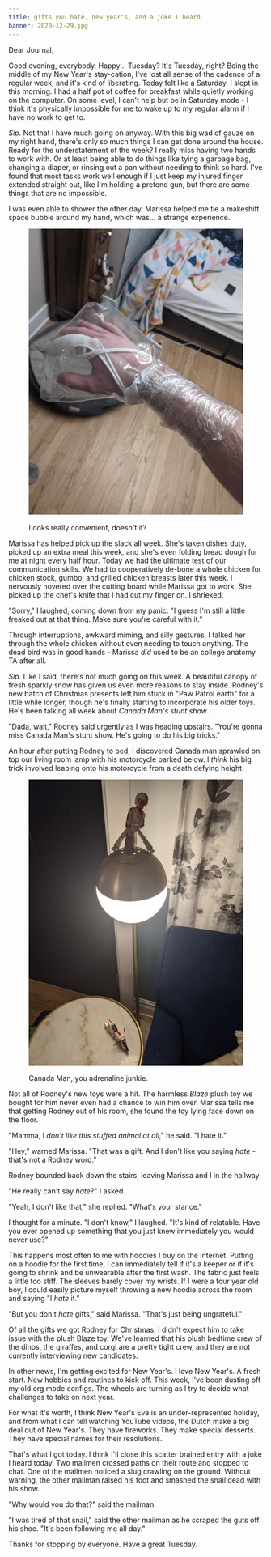 ```yaml
---
title: gifts you hate, new year's, and a joke I heard
banner: 2020-12-29.jpg
---
```


Dear Journal,

Good evening, everybody.  Happy... Tuesday?  It's Tuesday, right?
Being the middle of my New Year's stay-cation, I've lost all sense of
the cadence of a regular week, and it's kind of liberating.  Today
felt like a Saturday.  I slept in this morning.  I had a half pot of
coffee for breakfast while quietly working on the computer.  On some
level, I can't help but be in Saturday mode - I think it's physically
impossible for me to wake up to my regular alarm if I have no work to
get to.

_Sip_.  Not that I have much going on anyway.  With this big wad of
gauze on my right hand, there's only so much things I can get done
around the house.  Ready for the understatement of the week?  I really
miss having two hands to work with.  Or at least being able to do
things like tying a garbage bag, changing a diaper, or rinsing out a
pan without needing to think so hard.  I've found that most tasks work
well enough if I just keep my injured finger extended straight out,
like I'm holding a pretend gun, but there are some things that are no
impossible.

I was even able to shower the other day.  Marissa helped me tie a
makeshift space bubble around my hand, which was... a strange
experience.

<figure>
<a href="/images/2020-12-29-shower.jpg">
<img alt="2020 12 28 shower" src="/images/2020-12-29-shower.jpg"/>
</a>
<figcaption>
<p>Looks really convenient, doesn't it?</p>
</figcaption>
</figure>

Marissa has helped pick up the slack all week.  She's taken dishes
duty, picked up an extra meal this week, and she's even folding bread
dough for me at night every half hour.  Today we had the ultimate test
of our communication skills.  We had to cooperatively de-bone a whole
chicken for chicken stock, gumbo, and grilled chicken breasts later
this week.  I nervously hovered over the cutting board while Marissa
got to work.  She picked up the chef's knife that I had cut my finger
on.  I shrieked.

"Sorry," I laughed, coming down from my panic.  "I guess I'm still a
little freaked out at that thing.  Make sure you're careful with it."

Through interruptions, awkward miming, and silly gestures, I talked
her through the whole chicken without even needing to touch anything.
The dead bird was in good hands - Marissa _did_ used to be an college
anatomy TA after all.

_Sip_.  Like I said, there's not much going on this week.  A beautiful
canopy of fresh sparkly snow has given us even more reasons to stay
inside.  Rodney's new batch of Christmas presents left him stuck in
"Paw Patrol earth" for a little while longer, though he's finally
starting to incorporate his older toys.  He's been talking all week
about _Canada Man's stunt show_.

"Dada, wait," Rodney said urgently as I was heading upstairs.  "You're
gonna miss Canada Man's stunt show.  He's going to do his big tricks."

An hour after putting Rodney to bed, I discovered Canada man sprawled
on top our living room lamp with his motorcycle parked below.  I
_think_ his big trick involved leaping onto his motorcycle from a
death defying height.

<figure>
<a href="/images/2020-12-29-canada-man.jpg">
<img alt="2020 12 29 canada man" src="/images/2020-12-29-canada-man.jpg"/>
</a>
<figcaption>
<p>Canada Man, you adrenaline junkie.</p>
</figcaption>
</figure>

Not all of Rodney's new toys were a hit.  The harmless _Blaze_ plush
toy we bought for him never even had a chance to win him over.
Marissa tells me that getting Rodney out of his room, she found the
toy lying face down on the floor.

"Mamma, I _don't like this stuffed animal at all_," he said.  "I hate
it."

"Hey," warned Marissa.  "That was a gift.  And I don't like you saying
_hate_ - that's not a Rodney word."

Rodney bounded back down the stairs, leaving Marissa and I in the
hallway.

"He really can't say _hate_?" I asked.

"Yeah, I don't like that," she replied.  "What's your stance."

I thought for a minute.  "I don't know," I laughed.  "It's kind of
relatable.  Have you ever opened up something that you just knew
immediately you would never use?"

This happens most often to me with hoodies I buy on the Internet.
Putting on a hoodie for the first time, I can immediately tell if it's
a keeper or if it's going to shrink and be unwearable after the first
wash.  The fabric just feels a little too stiff.  The sleeves barely
cover my wrists.  If I were a four year old boy, I could easily
picture myself throwing a new hoodie across the room and saying "I
_hate_ it."

"But you don't _hate_ gifts," said Marissa.  "That's just being
ungrateful."

Of all the gifts we got Rodney for Christmas, I didn't expect him to
take issue with the plush Blaze toy.  We've learned that his plush
bedtime crew of the dinos, the giraffes, and corgi are a pretty tight
crew, and they are not currently interviewing new candidates.

In other news, I'm getting excited for New Year's.  I love New Year's.
A fresh start.  New hobbies and routines to kick off.  This week, I've
been dusting off my old org mode configs.  The wheels are turning as I
try to decide what challenges to take on next year.

For what it's worth, I think New Year's Eve is an under-represented
holiday, and from what I can tell watching YouTube videos, the Dutch
make a big deal out of New Year's.  They have fireworks.  They make
special desserts.  They have special names for their resolutions.

That's what I got today.  I think I'll close this scatter brained
entry with a joke I heard today.  Two mailmen crossed paths on their
route and stopped to chat.  One of the mailmen noticed a slug crawling
on the ground.  Without warning, the other mailman raised his foot and
smashed the snail dead with his show.

"Why would you do that?" said the mailman.

"I was tired of that snail," said the other mailman as he scraped the
guts off his shoe.  "It's been following me all day."

Thanks for stopping by everyone.  Have a great Tuesday.
